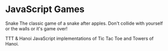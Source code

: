JavaScript Games
=======

Snake
The classic game of a snake after apples. Don't collide with yourself or the walls or it's game over!

TTT & Hanoi
JavaScript implementations of Tic Tac Toe and Towers of Hanoi.
